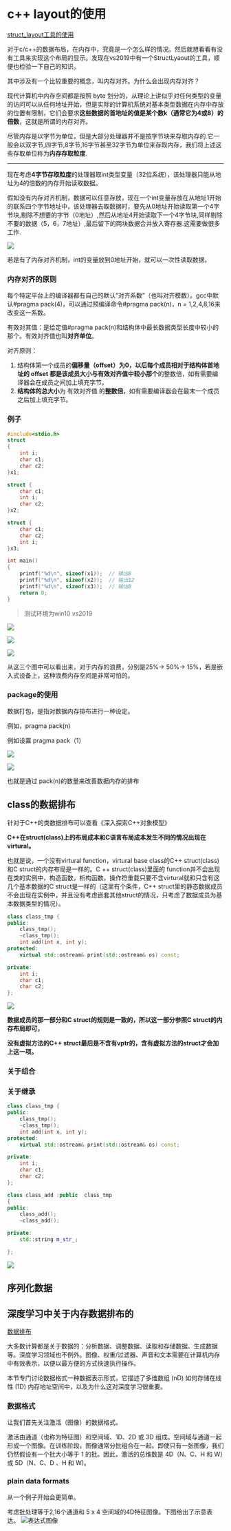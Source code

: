 # c++ layout的使用

[struct_layout工具的使用](https://marketplace.visualstudio.com/items?itemName=RamonViladomat.StructLayout)

对于c/c++的数据布局，在内存中，究竟是一个怎么样的情况。然后就想看看有没有工具来实现这个布局的显示。发现在vs2019中有一个StructLyaout的工具，顺便也检验一下自己的知识。

其中涉及有一个比较重要的概念，叫内存对齐。为什么会出现内存对齐？

现代计算机中内存空间都是按照 byte 划分的，从理论上讲似乎对任何类型的变量的访问可以从任何地址开始，但是实际的计算机系统对基本类型数据在内存中存放的位置有限制，它们会要求**这些数据的首地址的值是某个数k（通常它为4或8）的倍数**，这就是所谓的内存对齐。

尽管内存是以字节为单位，但是大部分处理器并不是按字节块来存取内存的.它一般会以双字节,四字节,8字节,16字节甚至32字节为单位来存取内存，我们将上述这些存取单位称为**内存存取粒度**.

-------

现在考虑**4字节存取粒度**的处理器取int类型变量（32位系统），该处理器只能从地址为4的倍数的内存开始读取数据。

假如没有内存对齐机制，数据可以任意存放，现在一个int变量存放在从地址1开始的联系四个字节地址中，该处理器去取数据时，要先从0地址开始读取第一个4字节块,剔除不想要的字节（0地址）,然后从地址4开始读取下一个4字节块,同样剔除不要的数据（5，6，7地址）,最后留下的两块数据合并放入寄存器.这需要做很多工作.

![](/images/posts/2021-11-04-数据layout的应用.png)

若是有了内存对齐机制，int的变量放到0地址开始，就可以一次性读取数据。

### 内存对齐的原则

每个特定平台上的编译器都有自己的默认“对齐系数”（也叫对齐模数）。gcc中默认#pragma pack(4)，可以通过预编译命令#pragma pack(n)，n = 1,2,4,8,16来改变这一系数。

有效对其值：是给定值#pragma pack(n)和结构体中最长数据类型长度中较小的那个。有效对齐值也叫**对齐单位**。

对齐原则：

1. 结构体第一个成员的**偏移量（offset）**为0，以后每个成员相对于结构体首地址的 offset 都是**该成员大小与有效对齐值中较小那个**的整数倍，如有需要编译器会在成员之间加上填充字节。
2.  **结构体的总大小**为 有效对齐值 的**整数倍**，如有需要编译器会在最末一个成员之后加上填充字节。

### 例子

```c++
#include<stdio.h>
struct
{
    int i;
    char c1;
    char c2;
}x1;

struct {
    char c1;
    int i;
    char c2;
}x2;

struct {
    char c1;
    char c2;
    int i;
}x3;

int main()
{
    printf("%d\n", sizeof(x1));  // 输出8
    printf("%d\n", sizeof(x2));  // 输出12
    printf("%d\n", sizeof(x3));  // 输出8
    return 0;
}
```

> 测试环境为win10 vs2019

![](/images/posts/2021-11-04-数据layout的应用01.PNG)

![](/images/posts/2021-11-04-数据layout的应用02.PNG)

![](/images/posts/2021-11-04-数据layout的应用03.PNG)

从这三个图中可以看出来，对于内存的浪费，分别是25%-> 50%-> 15%，若是嵌入式设备上，这种浪费内存空间是非常可怕的。

### package的使用

数据打包，是指对数据内存排布进行一种设定。

例如，pragma pack(n)

例如设置 pragma pack（1）

![](/images/posts/2021-11-04-数据layout的应用04.PNG)

![](..\images\posts\2021-11-04-数据layout的应用05.PNG)

也就是通过 pack(n)的数量来改善数据内存的排布

## class的数据排布

针对于C++的类数据排布可以查看《深入探索C++对象模型》

**C++在struct(class)上的布局成本和C语言布局成本发生不同的情况出现在virtural。**

也就是说，一个没有virtural function，virtural base class的C++ struct(class)和C struct的内存布局是一样的。C ++ struct(class)里面的 function并不会出现在类的实例中，构造函数，析构函数，操作符重载只要不含virtural就和只含有这几个基本数据的C struct是一样的（这里有个条件，C++ struct里的静态数据成员不会出现在实例中，并且没有考虑嵌套其他struct的情况，只考虑了数据成员为基本数据类型的情况）。

```c++
class class_tmp {
public:
    class_tmp();
    ~class_tmp();
    int add(int x, int y);
protected:
    virtual std::ostream& print(std::ostream& os) const;

private:
    int i;
    char c1;
    char c2;
};

```

![](/images/posts/2021-11-04-数据layout的应用06.PNG)



**数据成员的那一部分和C struct的规则是一致的，所以这一部分参照C struct的内存布局即可，**

**没有虚拟方法的C++ struct最后是不含有vptr的，含有虚拟方法的struct才会加上这一项。**

### 关于组合





### 关于继承

```c++
class class_tmp {
public:
    class_tmp();
    ~class_tmp();
    int add(int x, int y);
protected:
    virtual std::ostream& print(std::ostream& os) const;

private:
    int i;
    char c1;
    char c2;
};

class class_add :public  class_tmp
{
public:
    class_add();
    ~class_add();

private:
    std::string m_str_;

};
```



![](/images/posts/2021-11-04-数据layout的应用07.PNG)




## 序列化数据



## 深度学习中关于内存数据排布的

[数据排布](https://oneapi-src.github.io/oneDNN/dev_guide_understanding_memory_formats.html)

大多数计算都是关于数据的：分析数据、调整数据、读取和存储数据、生成数据等。深度学习领域也不例外。图像、权重/过滤器、声音和文本需要在计算机内存中有效表示，以便以最方便的方式快速执行操作。

本节专门讨论数据格式一种数据表示形式，它描述了多维数组 (nD) 如何存储在线性 (1D) 内存地址空间中，以及为什么这对深度学习很重要。

### 数据格式
让我们首先关注激活（图像）的数据格式。

激活由通道（也称为特征图）和空间域、1D、2D 或 3D 组成。空间域与通道一起形成一个图像。在训练阶段，图像通常分批组合在一起。即使只有一张图像，我们仍然假设有一个批大小等于 1 的批。因此，激活的总维数是 4D（N、C、H 和 W）或 5D（N、C、D 、H 和 W)。

### plain data formats

从一个例子开始会更简单。

考虑批处理等于2,16个通道和 5 x 4 空间域的4D特征图像。下图给出了示意表达。
![表达式图像](https://oneapi-src.github.io/oneDNN/_images/mem_fmt_img1.png)



